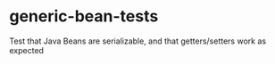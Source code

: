 generic-bean-tests
==================

Test that Java Beans are serializable, and that getters/setters work as expected
